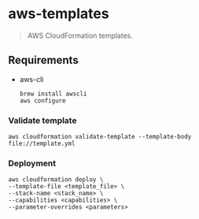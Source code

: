 # aws-templates
> AWS CloudFormation templates.

## Requirements
* aws-cli  
    ```
    brew install awscli
    aws configure
    ```

### Validate template
```
aws cloudformation validate-template --template-body file://template.yml
```

### Deployment
```
aws cloudformation deploy \
--template-file <template_file> \
--stack-name <stack_name> \
--capabilities <capabilities> \
--parameter-overrides <parameters>
```

